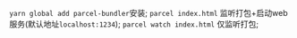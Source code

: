 `yarn global add parcel-bundler`安装;
`parcel index.html` 监听打包+启动web服务(默认地址`localhost:1234`);
`parcel watch index.html` 仅监听打包;